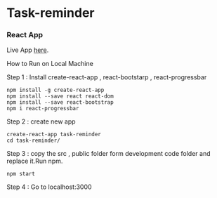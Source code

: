 # Task-reminder
### React App

Live App [here](https://udbhavgovil.github.io/task-reminder/).

How to Run on Local Machine 

Step 1 : Install create-react-app , react-bootstarp , react-progressbar
```
npm install -g create-react-app
npm install --save react react-dom
npm install --save react-bootstrap
npm i react-progressbar
```

Step 2 : create new app 
```
create-react-app task-reminder
cd task-reminder/
```
Step 3 : copy the src , public folder form development code folder and replace it.Run npm.
```
npm start
```
Step 4 : Go to localhost:3000 
